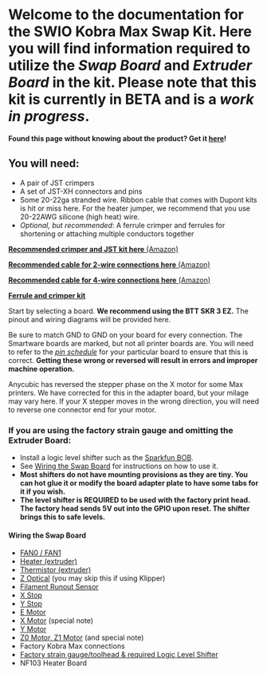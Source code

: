 # Welcome to the documentation for the SWIO Kobra Max Swap Kit. Here you will find information required to utilize the _Swap Board_ and _Extruder Board_ in the kit. Please note that this kit is currently in BETA and is a _work in progress_.

**Found this page without knowing about the product? Get it [here](https://www.smartwareio.com/product/kobra-max-mainboard-and-print-head-kit/9)!**

## You will need:

- A pair of JST crimpers
- A set of JST-XH connectors and pins
- Some 20-22ga stranded wire. Ribbon cable that comes with Dupont kits is hit or miss here. For the heater jumper, we recommend that you use 20-22AWG silicone (high heat) wire.
- _Optional, but recommended_: A ferrule crimper and ferrules for shortening or attaching multiple conductors together

[**Recommended crimper and JST kit here** (Amazon)](https://a.co/d/1XShu2j)

[**Recommended cable for 2-wire connections here** (Amazon)](https://a.co/d/a2KRyb4)

[**Recommended cable for 4-wire connections here** (Amazon)](https://a.co/d/iKrw6fq)

[**Ferrule and crimper kit**](https://a.co/d/f5aQqXo)

Start by selecting a board. **We recommend using the BTT SKR 3 EZ.** The pinout and wiring diagrams will be provided here.

Be sure to match GND to GND on your board for every connection. The Smartware boards are marked, but not all printer boards are. You will need to refer to the [_pin schedule_](https://github.com/bigtreetech/SKR-3/blob/master/Hardware%20(SKR%203%20EZ)/BIGTREETECH%20SKR%203%20EZ%20V1.0-PIN.pdf) for your particular board to ensure that this is correct. **Getting these wrong or reversed will result in errors and improper machine operation.**

Anycubic has reversed the stepper phase on the X motor for some Max printers. We have corrected for this in the adapter board, but your milage may vary here. If your X stepper moves in the wrong direction, you will need to reverse one connector end for your motor.

### If you are using the factory strain gauge and omitting the Extruder Board:

- Install a logic level shifter such as the [Sparkfun BOB](https://www.sparkfun.com/products/12009).
- See [Wiring the Swap Board](https://github.com/smartwareio/SWIO-Kobra-Max-Adapter-Kit/tree/main#wiring-the-swap-board) for instructions on how to use it.
- **Most shifters do not have mounting provisions as they are tiny. You can hot glue it or modify the board adapter plate to have some tabs for it if you wish.**
- **The level shifter is REQUIRED to be used with the factory print head. The factory head sends 5V out into the GPIO upon reset. The shifter brings this to safe levels.**

#### Wiring the Swap Board

- [FAN0 / FAN1](https://github.com/smartwareio/SWIO-Kobra-Max-Adapter-Kit/blob/main/installation/fans.md)
- [Heater (extruder)](https://github.com/smartwareio/SWIO-Kobra-Max-Adapter-Kit/blob/main/installation/heater.md)
- [Thermistor (extruder)](https://github.com/smartwareio/SWIO-Kobra-Max-Adapter-Kit/blob/main/installation/thermistor.md)
- [Z Optical](https://github.com/smartwareio/SWIO-Kobra-Max-Adapter-Kit/blob/main/installation/z_optical.md) (you may skip this if using Klipper)
- [Filament Runout Sensor](https://github.com/smartwareio/SWIO-Kobra-Max-Adapter-Kit/blob/main/installation/runout.md)
- [X Stop](https://github.com/smartwareio/SWIO-Kobra-Max-Adapter-Kit/blob/main/installation/xstop.md)
- [Y Stop](https://github.com/smartwareio/SWIO-Kobra-Max-Adapter-Kit/blob/main/installation/ystop.md)
- [E Motor](https://github.com/smartwareio/SWIO-Kobra-Max-Adapter-Kit/blob/main/installation/emotor.md)
- [X Motor](https://github.com/smartwareio/SWIO-Kobra-Max-Adapter-Kit/blob/main/installation/xmotor.md) (special note)
- [Y Motor](https://github.com/smartwareio/SWIO-Kobra-Max-Adapter-Kit/blob/main/installation/ymotor.md)
- [Z0 Motor, Z1 Motor](https://github.com/smartwareio/SWIO-Kobra-Max-Adapter-Kit/blob/main/installation/zmotors.md) (and special note)
- Factory Kobra Max connections
- [Factory strain gauge/toolhead & required Logic Level Shifter](https://github.com/smartwareio/SWIO-Kobra-Max-Adapter-Kit/blob/main/installation/shifter_printhead.md)
- NF103 Heater Board
